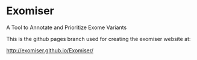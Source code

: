 # Exomiser
A Tool to Annotate and Prioritize Exome Variants

This is the github pages branch used for creating the exomiser website at:

http://exomiser.github.io/Exomiser/
